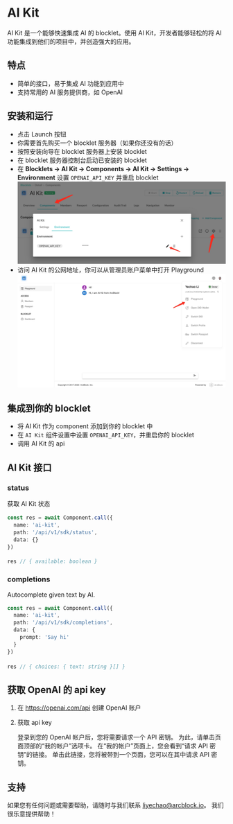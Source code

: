 # AI Kit

AI Kit 是一个能够快速集成 AI 的 blocklet。使用 AI Kit，开发者能够轻松的将 AI 功能集成到他们的项目中，并创造强大的应用。

## 特点

- 简单的接口，易于集成 AI 功能到应用中
- 支持常用的 AI 服务提供商，如 OpenAI

## 安装和运行

- 点击 Launch 按钮
- 你需要首先购买一个 blocklet 服务器（如果你还没有的话）
- 按照安装向导在 blocklet 服务器上安装 blocklet
- 在 blocklet 服务器控制台启动已安装的 blocklet
- 在 **Blocklets -> AI Kit -> Components -> AI Kit -> Settings -> Environment** 设置 `OPENAI_API_KEY` 并重启 blocklet
  ![setting-api-key](docs/setting-api-key.jpg)
- 访问 AI Kit 的公网地址，你可以从管理员账户菜单中打开 Playground
  ![playground](docs/playground.jpg)

## 集成到你的 blocklet

- 将 AI Kit 作为 component 添加到你的 blocklet 中
- 在 `AI Kit` 组件设置中设置 `OPENAI_API_KEY`，并重启你的 blocklet
- 调用 AI Kit 的 api

## AI Kit 接口

### status

获取 AI Kit 状态

```ts
const res = await Component.call({
  name: 'ai-kit',
  path: '/api/v1/sdk/status',
  data: {}
})

res // { available: boolean }
```

### completions

Autocomplete given text by AI.

```ts
const res = await Component.call({
  name: 'ai-kit',
  path: '/api/v1/sdk/completions',
  data: {
	prompt: 'Say hi'
  }
})

res // { choices: { text: string }[] }
```

## 获取 OpenAI 的 api key

1. 在 <https://openai.com/api> 创建 OpenAI 账户

2. 获取 api key

   登录到您的 OpenAI 帐户后，您将需要请求一个 API 密钥。 为此，请单击页面顶部的“我的帐户”选项卡。 在“我的帐户”页面上，您会看到“请求 API 密钥”的链接。 单击此链接，您将被带到一个页面，您可以在其中请求 API 密钥。

## 支持

如果您有任何问题或需要帮助，请随时与我们联系 <liyechao@arcblock.io>。 我们很乐意提供帮助！
